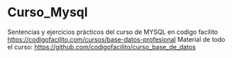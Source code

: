 # Curso_Mysql
Sentencias y ejercicios prácticos del curso de MYSQL en codigo facilito
https://codigofacilito.com/cursos/base-datos-profesional
Material de todo el curso:
https://github.com/codigofacilito/curso_base_de_datos